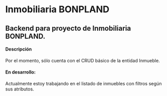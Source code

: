 # Inmobiliaria BONPLAND
## Backend para proyecto de Inmobiliaria BONPLAND.
#### Descripción
Por el momento, sólo cuenta con el CRUD básico de la entidad Inmueble.
#### En desarrollo:
Actualmente estoy trabajando en el listado de inmuebles con filtros según sus atributos.

